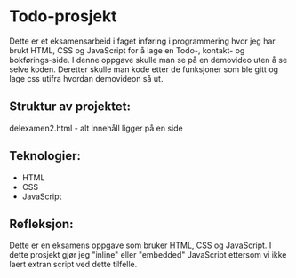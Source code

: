 # Todo-prosjekt

Dette er et eksamensarbeid i faget inføring i programmering hvor jeg har brukt HTML, CSS og JavaScript for å lage en Todo-, kontakt- og bokførings-side. I denne oppgave skulle man se på en demovideo uten å se selve koden. Deretter skulle man kode etter de funksjoner som ble gitt og lage css utifra hvordan demovideon så ut.

## Struktur av projektet:

delexamen2.html - alt innehåll ligger på en side 

## Teknologier:

- HTML
- CSS
- JavaScript

## Refleksjon:

Dette er en eksamens oppgave som bruker HTML, CSS og JavaScript. I dette prosjekt gjør jeg "inline" eller "embedded" JavaScript ettersom vi ikke laert extran script ved dette tilfelle.


